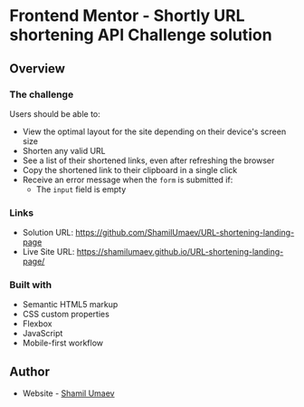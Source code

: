 # Frontend Mentor - Shortly URL shortening API Challenge solution

## Overview

### The challenge

Users should be able to:

- View the optimal layout for the site depending on their device's screen size
- Shorten any valid URL
- See a list of their shortened links, even after refreshing the browser
- Copy the shortened link to their clipboard in a single click
- Receive an error message when the `form` is submitted if:
  - The `input` field is empty

### Links

- Solution URL: https://github.com/ShamilUmaev/URL-shortening-landing-page
- Live Site URL: https://shamilumaev.github.io/URL-shortening-landing-page/

### Built with

- Semantic HTML5 markup
- CSS custom properties
- Flexbox
- JavaScript
- Mobile-first workflow

## Author

- Website - [Shamil Umaev](https://shamilumaev.com/)
